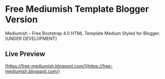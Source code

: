 # Free Mediumish Template Blogger Version
Mediumish - Free Bootstrap 4.0 HTML Template Medium Styled for Blogger. [UNDER DEVELOPMENT]

## Live Preview
[https://free-mediumish.blogspot.com/](https://free-mediumish.blogspot.com/)
